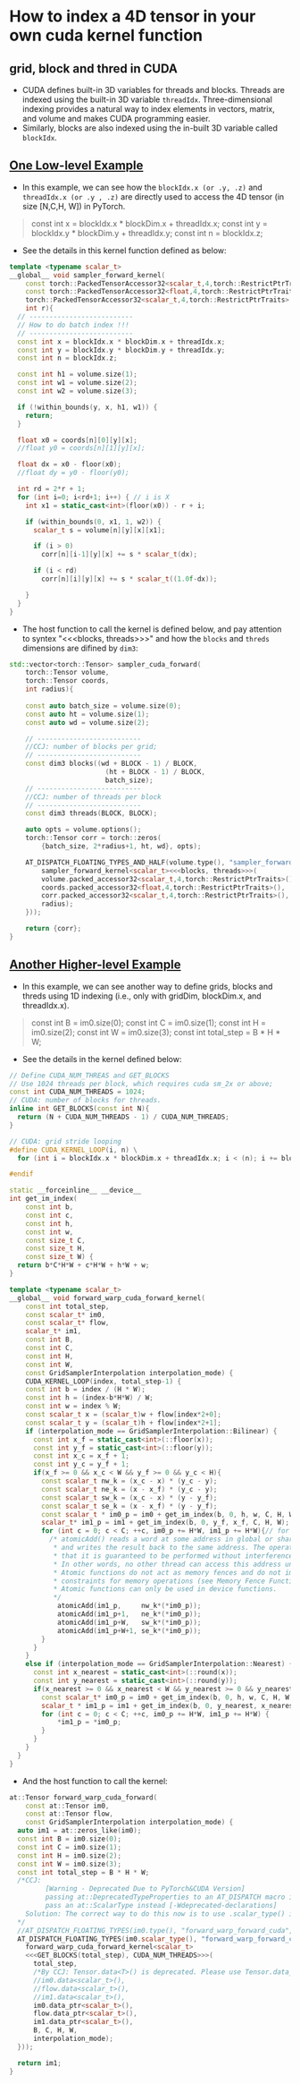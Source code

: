 # How to index a 4D tensor in your own cuda kernel function

## grid, block and thred in CUDA
- CUDA defines built-in 3D variables for threads and blocks. Threads are indexed using the built-in 3D variable `threadIdx`. Three-dimensional indexing provides a natural way to index elements in vectors, matrix, and volume and makes CUDA programming easier. 
- Similarly, blocks are also indexed using the in-built 3D variable called `blockIdx`.

## [One Low-level Example](https://github.com/princeton-vl/RAFT-Stereo/blob/main/sampler/sampler_kernel.cu)
- In this example, we can see how the `blockIdx.x (or .y, .z)` and `threadIdx.x (or .y , .z)` are directly used to access the 4D tensor (in size [N,C,H, W]) in PyTorch.
> const int x = blockIdx.x * blockDim.x + threadIdx.x;
  const int y = blockIdx.y * blockDim.y + threadIdx.y;
  const int n = blockIdx.z;
  
- See the details in this kernel function defined as below:

```cpp
template <typename scalar_t>
__global__ void sampler_forward_kernel(
    const torch::PackedTensorAccessor32<scalar_t,4,torch::RestrictPtrTraits> volume,
    const torch::PackedTensorAccessor32<float,4,torch::RestrictPtrTraits> coords,
    torch::PackedTensorAccessor32<scalar_t,4,torch::RestrictPtrTraits> corr,
    int r){
  // --------------------------  
  // How to do batch index !!!
  // --------------------------
  const int x = blockIdx.x * blockDim.x + threadIdx.x;
  const int y = blockIdx.y * blockDim.y + threadIdx.y;
  const int n = blockIdx.z;

  const int h1 = volume.size(1);
  const int w1 = volume.size(2);
  const int w2 = volume.size(3);

  if (!within_bounds(y, x, h1, w1)) {
    return;
  }

  float x0 = coords[n][0][y][x];
  //float y0 = coords[n][1][y][x];

  float dx = x0 - floor(x0);
  //float dy = y0 - floor(y0);

  int rd = 2*r + 1;
  for (int i=0; i<rd+1; i++) { // i is X
    int x1 = static_cast<int>(floor(x0)) - r + i;

    if (within_bounds(0, x1, 1, w2)) {
      scalar_t s = volume[n][y][x][x1];

      if (i > 0)
        corr[n][i-1][y][x] += s * scalar_t(dx);

      if (i < rd)
        corr[n][i][y][x] += s * scalar_t((1.0f-dx));

    }
  }
}

```

- The host function to call the kernel is defined below, and pay attention to syntex "<<<blocks, threads>>>" and how the `blocks` and `threds` dimensions are difined by `dim3`:

```cpp
std::vector<torch::Tensor> sampler_cuda_forward(
    torch::Tensor volume,
    torch::Tensor coords,
    int radius){
        
    const auto batch_size = volume.size(0);
    const auto ht = volume.size(1);
    const auto wd = volume.size(2);

    // --------------------------
    //CCJ: number of blocks per grid;
    // --------------------------
    const dim3 blocks((wd + BLOCK - 1) / BLOCK, 
                        (ht + BLOCK - 1) / BLOCK, 
                        batch_size);
    // --------------------------
    //CCJ: number of threads per block
    // --------------------------
    const dim3 threads(BLOCK, BLOCK);

    auto opts = volume.options();
    torch::Tensor corr = torch::zeros(
        {batch_size, 2*radius+1, ht, wd}, opts);

    AT_DISPATCH_FLOATING_TYPES_AND_HALF(volume.type(), "sampler_forward_kernel", ([&] {
        sampler_forward_kernel<scalar_t><<<blocks, threads>>>(
        volume.packed_accessor32<scalar_t,4,torch::RestrictPtrTraits>(),
        coords.packed_accessor32<float,4,torch::RestrictPtrTraits>(),
        corr.packed_accessor32<scalar_t,4,torch::RestrictPtrTraits>(),
        radius);
    }));

    return {corr};
}
```

## [Another Higher-level Example](https://github.com/lizhihao6/Forward-Warp)

- In this example, we can see another way to define grids, blocks and threds using 1D indexing (i.e., only with gridDim, blockDim.x, and threadIdx.x).

> const int B = im0.size(0);
  const int C = im0.size(1);
  const int H = im0.size(2);
  const int W = im0.size(3);
  const int total_step = B * H * W;
  
- See the details in the kernel defined below:

```cpp
// Define CUDA_NUM_THREAS and GET_BLOCKS
// Use 1024 threads per block, which requires cuda sm_2x or above;
const int CUDA_NUM_THREADS = 1024;
// CUDA: number of blocks for threads.
inline int GET_BLOCKS(const int N){
  return (N + CUDA_NUM_THREADS - 1) / CUDA_NUM_THREADS;
}

// CUDA: grid stride looping
#define CUDA_KERNEL_LOOP(i, n) \
  for (int i = blockIdx.x * blockDim.x + threadIdx.x; i < (n); i += blockDim.x * gridDim.x)

#endif

static __forceinline__ __device__ 
int get_im_index(
    const int b,
    const int c,
    const int h,
    const int w,
    const size_t C,
    const size_t H,
    const size_t W) {
  return b*C*H*W + c*H*W + h*W + w;
}

template <typename scalar_t>
__global__ void forward_warp_cuda_forward_kernel(
    const int total_step,
    const scalar_t* im0,
    const scalar_t* flow,
    scalar_t* im1,
    const int B,
    const int C,
    const int H,
    const int W,
    const GridSamplerInterpolation interpolation_mode) {
    CUDA_KERNEL_LOOP(index, total_step-1) {
    const int b = index / (H * W);
    const int h = (index-b*H*W) / W;
    const int w = index % W;
    const scalar_t x = (scalar_t)w + flow[index*2+0];
    const scalar_t y = (scalar_t)h + flow[index*2+1];
    if (interpolation_mode == GridSamplerInterpolation::Bilinear) {
      const int x_f = static_cast<int>(::floor(x));
      const int y_f = static_cast<int>(::floor(y));
      const int x_c = x_f + 1;
      const int y_c = y_f + 1;
      if(x_f >= 0 && x_c < W && y_f >= 0 && y_c < H){
        const scalar_t nw_k = (x_c - x) * (y_c - y);
        const scalar_t ne_k = (x - x_f) * (y_c - y);
        const scalar_t sw_k = (x_c - x) * (y - y_f);
        const scalar_t se_k = (x - x_f) * (y - y_f);
        const scalar_t * im0_p = im0 + get_im_index(b, 0, h, w, C, H, W);
        scalar_t* im1_p = im1 + get_im_index(b, 0, y_f, x_f, C, H, W);
        for (int c = 0; c < C; ++c, im0_p += H*W, im1_p += H*W){// for Channel dimension;
          /* atomicAdd() reads a word at some address in global or shared memory, adds a number to it, 
           * and writes the result back to the same address. The operation is atomic in the sense 
           * that it is guaranteed to be performed without interference from other threads. 
           * In other words, no other thread can access this address until the operation is complete. 
           * Atomic functions do not act as memory fences and do not imply synchronization or ordering 
           * constraints for memory operations (see Memory Fence Functions for more details on memory fences). 
           * Atomic functions can only be used in device functions.
           */
            atomicAdd(im1_p,     nw_k*(*im0_p));
            atomicAdd(im1_p+1,   ne_k*(*im0_p));
            atomicAdd(im1_p+W,   sw_k*(*im0_p));
            atomicAdd(im1_p+W+1, se_k*(*im0_p));
        }
      }
    } 
    else if (interpolation_mode == GridSamplerInterpolation::Nearest) {
      const int x_nearest = static_cast<int>(::round(x));
      const int y_nearest = static_cast<int>(::round(y));
      if(x_nearest >= 0 && x_nearest < W && y_nearest >= 0 && y_nearest < H){
        const scalar_t* im0_p = im0 + get_im_index(b, 0, h, w, C, H, W);
        scalar_t * im1_p = im1 + get_im_index(b, 0, y_nearest, x_nearest, C, H, W);
        for (int c = 0; c < C; ++c, im0_p += H*W, im1_p += H*W) {
            *im1_p = *im0_p;
        }
      }
    }
  }
}

```

- And the host function to call the kernel:

```cpp
at::Tensor forward_warp_cuda_forward(
    const at::Tensor im0, 
    const at::Tensor flow,
    const GridSamplerInterpolation interpolation_mode) {
  auto im1 = at::zeros_like(im0);
  const int B = im0.size(0);
  const int C = im0.size(1);
  const int H = im0.size(2);
  const int W = im0.size(3);
  const int total_step = B * H * W;
  /*CCJ: 
         [Warning - Deprecated Due to PyTorch&CUDA Version]
         passing at::DeprecatedTypeProperties to an AT_DISPATCH macro is deprecated, 
         pass an at::ScalarType instead [-Wdeprecated-declarations]
    Solution: The correct way to do this now is to use .scalar_type() instead of .type();
  */
  //AT_DISPATCH_FLOATING_TYPES(im0.type(), "forward_warp_forward_cuda", ([&] {
  AT_DISPATCH_FLOATING_TYPES(im0.scalar_type(), "forward_warp_forward_cuda", ([&] {
    forward_warp_cuda_forward_kernel<scalar_t>
    <<<GET_BLOCKS(total_step), CUDA_NUM_THREADS>>>(
      total_step,
      /*By CCJ: Tensor.data<T>() is deprecated. Please use Tensor.data_ptr<T>() instead*/
      //im0.data<scalar_t>(),
      //flow.data<scalar_t>(),
      //im1.data<scalar_t>(), 
      im0.data_ptr<scalar_t>(),
      flow.data_ptr<scalar_t>(),
      im1.data_ptr<scalar_t>(), 
      B, C, H, W,
      interpolation_mode);
  }));

  return im1;
}
```

